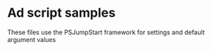 # Ad script samples
These files use the PSJumpStart framework for settings and default argument values
